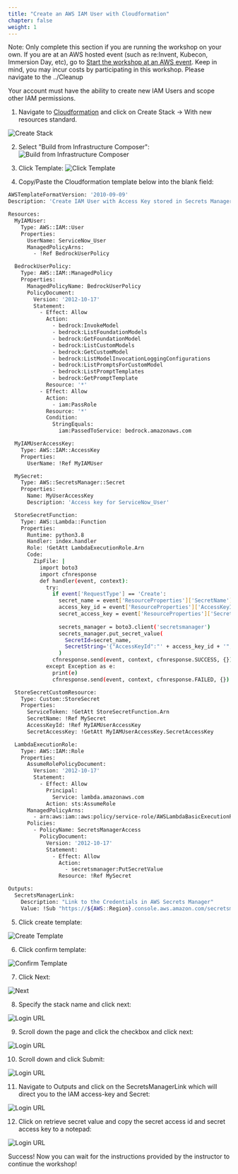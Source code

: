 ```yaml
---
title: "Create an AWS IAM User with Cloudformation"
chapter: false
weight: 1
---
```


Note: 
Only complete this section if you are running the workshop on your own. If you are at an AWS hosted event (such as re\:Invent, Kubecon, Immersion Day, etc), go to [Start the workshop at an AWS event](../aws_event/). Keep in mind, you may incur costs by participating in this workshop. Please navigate to the ../Cleanup

Your account must have the ability to create new IAM Users and scope other IAM permissions.




1. Navigate to [Cloudformation](https://console.aws.amazon.com/cloudformation/) and click on Create Stack -> With new resources standard.

![Create Stack](/images/create-stack.png)


2. Select "Build from Infrastructure Composer":
![Build from Infrastructure Composer](/images/infrastructure-composer.png)

3. Click Template:
![Click Template](/images/click-template.png)

4. Copy/Paste the Cloudformation template below into the blank field:

```sh
AWSTemplateFormatVersion: '2010-09-09'
Description: 'Create IAM User with Access Key stored in Secrets Manager and Bedrock permissions'

Resources:
  MyIAMUser:
    Type: AWS::IAM::User
    Properties:
      UserName: ServiceNow_User
      ManagedPolicyArns:
        - !Ref BedrockUserPolicy

  BedrockUserPolicy:
    Type: AWS::IAM::ManagedPolicy
    Properties:
      ManagedPolicyName: BedrockUserPolicy
      PolicyDocument:
        Version: '2012-10-17'
        Statement:
          - Effect: Allow
            Action:
              - bedrock:InvokeModel
              - bedrock:ListFoundationModels
              - bedrock:GetFoundationModel
              - bedrock:ListCustomModels
              - bedrock:GetCustomModel
              - bedrock:ListModelInvocationLoggingConfigurations
              - bedrock:ListPromptsForCustomModel
              - bedrock:ListPromptTemplates
              - bedrock:GetPromptTemplate
            Resource: '*'
          - Effect: Allow
            Action:
              - iam:PassRole
            Resource: '*'
            Condition:
              StringEquals:
                iam:PassedToService: bedrock.amazonaws.com

  MyIAMUserAccessKey:
    Type: AWS::IAM::AccessKey
    Properties:
      UserName: !Ref MyIAMUser

  MySecret:
    Type: AWS::SecretsManager::Secret
    Properties:
      Name: MyUserAccessKey
      Description: 'Access key for ServiceNow_User'

  StoreSecretFunction:
    Type: AWS::Lambda::Function
    Properties:
      Runtime: python3.8
      Handler: index.handler
      Role: !GetAtt LambdaExecutionRole.Arn
      Code:
        ZipFile: |
          import boto3
          import cfnresponse
          def handler(event, context):
            try:
              if event['RequestType'] == 'Create':
                secret_name = event['ResourceProperties']['SecretName']
                access_key_id = event['ResourceProperties']['AccessKeyId']
                secret_access_key = event['ResourceProperties']['SecretAccessKey']
                
                secrets_manager = boto3.client('secretsmanager')
                secrets_manager.put_secret_value(
                  SecretId=secret_name,
                  SecretString='{"AccessKeyId":"' + access_key_id + '","SecretAccessKey":"' + secret_access_key + '"}'
                )
              cfnresponse.send(event, context, cfnresponse.SUCCESS, {})
            except Exception as e:
              print(e)
              cfnresponse.send(event, context, cfnresponse.FAILED, {})

  StoreSecretCustomResource:
    Type: Custom::StoreSecret
    Properties:
      ServiceToken: !GetAtt StoreSecretFunction.Arn
      SecretName: !Ref MySecret
      AccessKeyId: !Ref MyIAMUserAccessKey
      SecretAccessKey: !GetAtt MyIAMUserAccessKey.SecretAccessKey

  LambdaExecutionRole:
    Type: AWS::IAM::Role
    Properties:
      AssumeRolePolicyDocument:
        Version: '2012-10-17'
        Statement:
          - Effect: Allow
            Principal:
              Service: lambda.amazonaws.com
            Action: sts:AssumeRole
      ManagedPolicyArns:
        - arn:aws:iam::aws:policy/service-role/AWSLambdaBasicExecutionRole
      Policies:
        - PolicyName: SecretsManagerAccess
          PolicyDocument:
            Version: '2012-10-17'
            Statement:
              - Effect: Allow
                Action:
                  - secretsmanager:PutSecretValue
                Resource: !Ref MySecret

Outputs:
  SecretsManagerLink:
    Description: "Link to the Credentials in AWS Secrets Manager"
    Value: !Sub "https://${AWS::Region}.console.aws.amazon.com/secretsmanager/home?region=${AWS::Region}#!/secret?name=${MySecret}"
```

5. Click create template:

![Create Template](/images/create-template.png)

6. Click confirm template:

![Confirm Template](/images/confirm-template.png)

7. Click Next:

![Next](/images/next.png)

8. Specify the stack name and click next:

![Login URL](/images/stack-name.png)

9. Scroll down the page and click the checkbox and click next:

![Login URL](/images/checkbox.png)

10. Scroll down and click Submit:

![Login URL](/images/submit.png)

11. Navigate to Outputs and click on the SecretsManagerLink which will direct you to the IAM access-key and Secret:

![Login URL](/images/outputs.png)

12. Click on retrieve secret value and copy the secret access id and secret access key to a notepad:

![Login URL](/images/secret.png)

Success! Now you can wait for the instructions provided by the instructor to continue the workshop!
